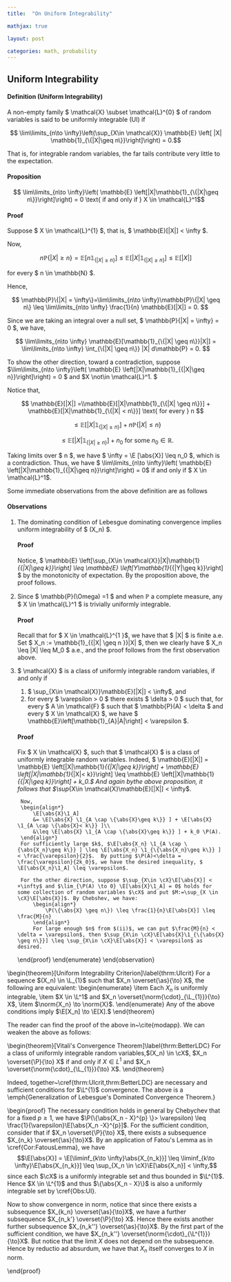 ```yaml
---
title:  "On Uniform Integrability"

mathjax: true

layout: post

categories: math, probability
---
```


## Uniform Integrability

#### Definition (Uniform Integrability)
A non-empty family $ \mathcal{X} \subset \mathcal{L}^{0} $ of random variables is said to be uniformly integrable (UI) if 

$$ \lim\limits_{n\to \infty}\left(\sup_{X\in \mathcal{X}} \mathbb{E} \left[ |X| \mathbb{1}_{\{|X|\geq n\}}\right]\right) = 0.$$

That is, for integrable random variables, the far tails contribute very little to the expectation. 


#### Proposition

$$ \lim\limits_{n\to \infty}\left( \mathbb{E} \left[|X|\mathbb{1}_{\{|X|\geq n\}}\right]\right) = 0 \text{ if and only if } X \in \mathcal{L}^1$$

#### Proof

Suppose $ X \in \mathcal{L}^{1} $, that is, $ \mathbb{E}[|X|] < \infty $. 

Now, 

$$ n \mathbb{P}\{|X| \geq n\} = \mathbb{E} [n \mathbb{1}_{\{|X| \geq n\}}] \leq \mathbb{E} [|X|\mathbb{1}_{\{|X| \geq n\}}] \leq \mathbb{E}[|X|] $$

for every $ n \in \mathbb{N} $. 


Hence, 

$$ \mathbb{P}\{|X| = \infty\}=\lim\limits_{n\to \infty}\mathbb{P}\{|X| \geq n\} \leq \lim\limits_{n\to \infty} \frac{1}{n} \mathbb{E}[|X|] = 0. $$ 

Since we are taking an integral over a null set, $ \mathbb{P}\{|X| = \infty\} = 0 $, we have, 

$$ \lim\limits_{n\to \infty} \mathbb{E}[\mathbb{1}_{\{|X| \geq n\}}|X|] = \lim\limits_{n\to \infty} \int_{\{|X| \geq n\}} |X| d\mathbb{P} = 0. $$

To show the other direction, toward a contradiction, suppose  $\lim\limits_{n\to \infty}\left( \mathbb{E} \left[|X|\mathbb{1}_{\{|X|\geq n\}}\right]\right) = 0 $ and $X \not\in \mathcal{L}^1. $

Notice that,

$$ \mathbb{E}[|X|]
    =\\mathbb{E}[|X|\mathbb{1}_{\{|X| \geq n\}}] +  \mathbb{E}[|X|\mathbb{1}_{\{|X| < n\}}] \text{ for every } n $$

$$ ~ \leq \mathbb{E}[|X|\mathbb{1}_{\{|X| \geq n\}}] + n\mathbb{P}\{|X| \leq n\} $$

$$ ~ \leq \mathbb{E}[|X|\mathbb{1}_{\{|X| \geq n\}}] + n_0 \text{ for some } n_0 \in \mathbb{R}. $$

Taking limits over $ n $, we have $ \infty = \E [\abs{X}] \leq n_0 $, which is a contradiction. Thus, we have $ \lim\limits_{n\to \infty}\left( \mathbb{E} \left[|X|\mathbb{1}_{\{|X|\geq n\}}\right]\right) = 0$ if and only if $ X \in \mathcal{L}^1$.

Some immediate observations from the above definition are as follows

#### Observations
1. The dominating condition of Lebesgue dominating convergence implies uniform integrability of $ (X_n) $.
    
    #### Proof
    Notice, $ \mathbb{E} \left[\sup_{X\in \mathcal{X}}|X|\mathbb{1}_{\{|X|\geq k\}}\right] \leq \mathbb{E} \left[Y\mathbb{1}_{\{|Y|\geq k\}}\right] $ by the monotonicity of expectation. By the proposition above, the proof follows. 
    
    
2. Since $ \mathbb{P}(\Omega) =1 $ and when $\mathbb{P}$ a complete measure, any $ X \in \mathcal{L}^1 $ is trivially uniformly integrable. 
    
    #### Proof
    Recall that for $ X \in \mathcal{L}^{1 }$, we have that $ |X| $ is finite a.e. Set $ X_n := \mathbb{1}_{\{|X| \geq n \}}|X| $, then we clearly have $ X_n \leq |X| \leq M_0 $ a.e., and the proof follows from the first observation above.  

3. $ \mathcal{X} $ is a class of uniformly integrable random variables, if and only if
    1. $ \sup_{X\in \mathcal{X}}\mathbb{E}[|X|] < \infty$, and
    2. for every $ \varepsilon > 0 $ there exists $ \delta > 0 $ such that, for every $ A \in \mathcal{F} $ such that $ \mathbb{P}(A) < \delta $ and every $ X \in \mathcal{X} $, we have $ \mathbb{E}\left[\mathbb{1}_{A}|A|\right] < \varepsilon $.
    
    #### Proof
    Fix $ X \in \mathcal{X} $, such that $ \mathcal{X} $ is a class of uniformly integrable random variables. Indeed, $ \mathbb{E}[|X|] =  \mathbb{E} \left[|X|\mathbb{1}_{\{|X|\geq k\}}\right] + \mathbb{E} \left[|X|\mathbb{1}_{|X|< k\}}\right] \leq \mathbb{E} \left[|X|\mathbb{1}_{\{|X|\geq k\}}\right] + k_0.$ And again bythe above proposition, it follows that $\sup_{X\in \mathcal{X}\mathbb{E}[|X|] < \infty$.
        
        Now, 
        \begin{align*}
            \E[\abs{X}\1_A] 
            &= \E[\abs{X} \1_{A \cap \{\abs{X}\geq k\}} ] + \E[\abs{X} \1_{A \cap \{\abs{X}< k\}} ]\\
            &\leq \E[\abs{X} \1_{A \cap \{\abs{X}\geq k\}} ] + k_0 \P(A).
        \end{align*}
        For sufficiently large $k$, $\E[\abs{X_n} \1_{A \cap \{\abs{X_n}\geq k\}} ] \leq \E[\abs{X_n} \1_{\{\abs{X_n}\geq k\}} ] < \frac{\varepsilon}{2}$.  By putting $\P(A)<\delta = \frac{\varepsilon}{2k_0}$, we have the desired inequality, $ \E[\abs{X_n}\1_A] \leq \varepsilon$.
        
        For the other direction, suppose $\sup_{X\in \cX}\E[\abs{X}] < +\infty$ and $\lim_{\P(A) \to 0} \E[\abs{X}\1_A] = 0$ holds for some collection of random variables $\cX$ and put $M:=\sup_{X \in \cX}\E[\abs{X}]$. By Chebshev, we have:
            \begin{align*}
                \P(\{\abs{X} \geq n\}) \leq \frac{1}{n}\E[\abs{X}] \leq \frac{M}{n}
            \end{align*}
            For large enough $n$ from $(ii)$, we can put $\frac{M}{n} < \delta = \varepsilon$, then $\sup_{X\in \cX}\E[\abs{X}\1_{\{\abs{X} \geq n\}}] \leq \sup_{X\in \cX}\E[\abs{X}] < \varepsilon$ as desired.

    \end{proof}
\end{enumerate}
\end{observation}

\begin{theorem}[Uniform Integrability Criterion]\label{thrm:UIcrit} For a sequence $(X_n) \in \L_{1}$ such that $X_n \overset{\as}{\to} X$, the following are equivalent:
\begin{enumerate}
    \item Each $X_n$ is uniformly integrable,
    \item $X \in \L^1$ and $X_n \overset{\norm{\cdot}_{\L_{1}}}{\to} X$,
    \item $\norm{X_n} \to \norm{X}$.
\end{enumerate}
Any of the above conditions imply $\E[X_n] \to \E[X].$
\end{theorem}

The reader can find the proof of the above in~\cite{modapp}. We can weaken the above as follows:


\begin{theorem}[Vitali's Convergence Theorem]\label{thrm:BetterLDC} For a class of uniformly integrable random variables,$(X_n) \in \cX$, $X_n \overset{\P}{\to} X$ if and only if $X \in L^{1}$ and $X_n \overset{\norm{\cdot}_{\L_{1}}}{\to} X$.
\end{theorem}

Indeed, together~\cref{thrm:UIcrit,thrm:BetterLDC} are necessary and sufficient conditions for $\L^{1}$ convergence. The above is a \emph{Generalization of Lebesgue's Dominated Convergence Theorem.}

\begin{proof}
The necessary condition holds in general by Chebychev that for a fixed $p \geq 1$, we have $\P(\{\abs{X_n - X}^{p} \}> \varepsilon)  \leq \frac{1}{\varepsilon}\E[\abs{X_n -X}^{p}]$. For the sufficient condition, consider that if $X_n \overset{\P}{\to} X$, there exists a subsequence $X_{n_k} \overset{\as}{\to}X$. By an application of Fatou's Lemma as in \cref{Cor:FatousLemma}, we have 
$$\E[\abs{X}] = \E[\liminf_{k\to \infty}\abs{X_{n_k}}] \leq \liminf_{k\to \infty}\E[\abs{X_{n_k}}] \leq \sup_{X_n \in \cX}\E[\abs{X_n}] < \infty,$$
since each $\cX$ is a uniformly integrable set and thus bounded in $\L^{1}$. Hence $X \in \L^{1}$ and thus $\{\abs{X_n - X}\}$ is also a uniformly integrable set by \cref{Obs:UI}.

Now to show convergence in norm, notice that since there exists a subsequence $X_{k_n} \overset{\as}{\to}X$, we have a further subsequence $X_{n_k'} \overset{\P}{\to} X$. Hence there exists another further subsequence $X_{n_k''} \overset{\as}{\to}X$. By the first part of the sufficient condition, we have $X_{n_k''} \overset{\norm{\cdot}_{\L^{1}}}{\to}X$. But notice that the limit $X$ does not depend on the subsequence. Hence by reductio ad absurdum, we have that $X_n$ itself converges to $X$ in norm. 

\end{proof} 
